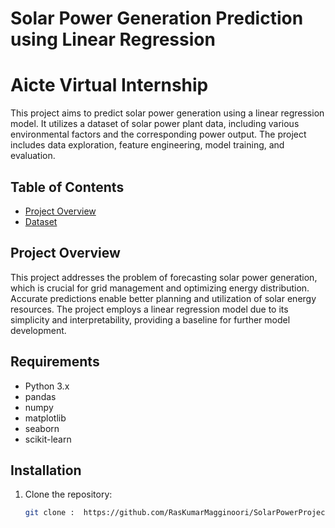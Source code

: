 # Solar Power Generation Prediction using Linear Regression
# Aicte Virtual Internship

This project aims to predict solar power generation using a linear regression model.  It utilizes a dataset of solar power plant data, including various environmental factors and the corresponding power output.  The project includes data exploration, feature engineering, model training, and evaluation.

## Table of Contents

- [Project Overview](#project-overview)
- [Dataset](#dataset)

## Project Overview

This project addresses the problem of forecasting solar power generation, which is crucial for grid management and optimizing energy distribution.  Accurate predictions enable better planning and utilization of solar energy resources.  The project employs a linear regression model due to its simplicity and interpretability, providing a baseline for further model development.

## Requirements

- Python 3.x
- pandas
- numpy
- matplotlib
- seaborn
- scikit-learn

## Installation

1. Clone the repository:
   ```bash
   git clone :  https://github.com/RasKumarMagginoori/SolarPowerProject

